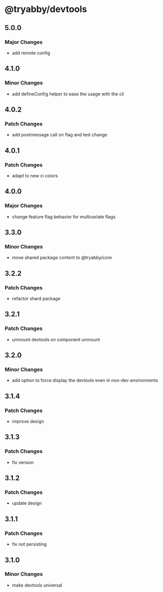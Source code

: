 # @tryabby/devtools

## 5.0.0

### Major Changes

- add remote config

## 4.1.0

### Minor Changes

- add defineConfig helper to ease the usage with the cli

## 4.0.2

### Patch Changes

- add postmessage call on flag and test change

## 4.0.1

### Patch Changes

- adapt to new ci colors

## 4.0.0

### Major Changes

- change feature flag behavior for multivariate flags

## 3.3.0

### Minor Changes

- move shared package content to @tryabby/core

## 3.2.2

### Patch Changes

- refactor shard package

## 3.2.1

### Patch Changes

- unmount devtools on component unmount

## 3.2.0

### Minor Changes

- add option to force display the devtools even in non-dev environments

## 3.1.4

### Patch Changes

- improve design

## 3.1.3

### Patch Changes

- fix version

## 3.1.2

### Patch Changes

- update design

## 3.1.1

### Patch Changes

- fix not persisting

## 3.1.0

### Minor Changes

- make devtools universal
